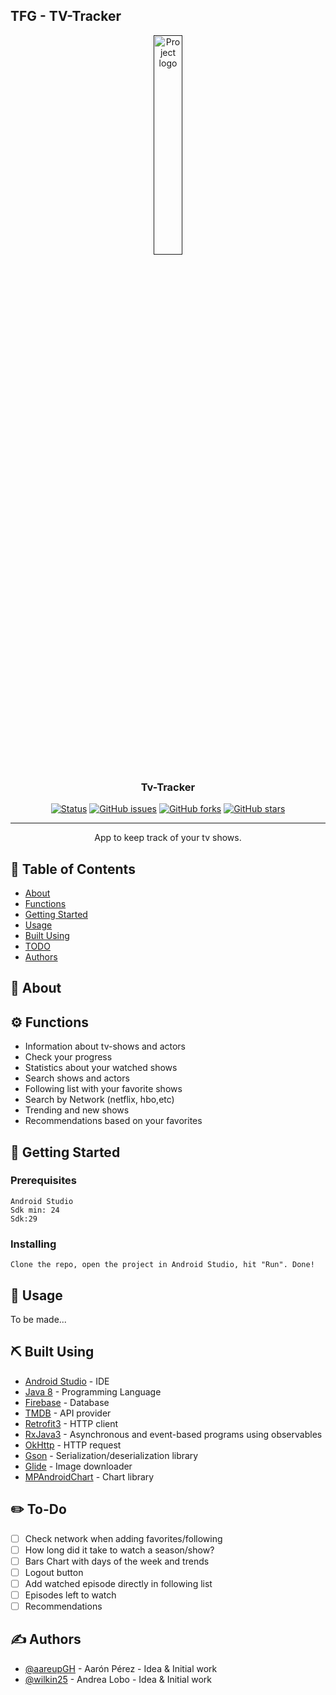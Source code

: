 ## TFG - TV-Tracker

<p align="center">
  <a href="" rel="noopener">
 <img width=30% src="https://i.imgur.com/x4dlw0B.png" alt="Project logo"></a>
</p>

<h3 align="center">Tv-Tracker</h3>

<div align="center">
  
  [![Status](https://img.shields.io/badge/status-active-success.svg)]()
  [![GitHub issues](https://img.shields.io/github/issues/The-Crimson-Pizza/TFG2020)](https://github.com/The-Crimson-Pizza/TFG2020/issues)
  [![GitHub forks](https://img.shields.io/github/forks/The-Crimson-Pizza/TFG2020)](https://github.com/The-Crimson-Pizza/TFG2020/network)
  [![GitHub stars](https://img.shields.io/github/stars/The-Crimson-Pizza/TFG2020)](https://github.com/The-Crimson-Pizza/TFG2020/stargazers)
  
</div>

---

<p align="center"> App to keep track of your tv shows.
    <br> 
</p>

## 📝 Table of Contents
- [About](#about)
- [Functions](#functions)
- [Getting Started](#getting_started)
- [Usage](#usage)
- [Built Using](#built_using)
- [TODO](#todo)
- [Authors](#authors)

## 🧐 About <a name = "about"></a>

## :gear: Functions  <a name = "functions"></a>
- Information about tv-shows and actors
- Check your progress
- Statistics about your watched shows
- Search shows and actors
- Following list with your favorite shows
- Search by Network (netflix, hbo,etc)
- Trending and new shows
- Recommendations based on your favorites

## 🏁 Getting Started <a name = "getting_started"></a>

### Prerequisites

```
Android Studio
Sdk min: 24
Sdk:29
```

### Installing

```
Clone the repo, open the project in Android Studio, hit "Run". Done!
```

## 🎈 Usage <a name="usage"></a>

To be made...

## ⛏️ Built Using <a name = "built_using"></a>
- [Android Studio](https://developer.android.com/) - IDE
- [Java 8](https://docs.oracle.com/javase/8/docs/api/) - Programming Language
- [Firebase](https://firebase.google.com/) - Database
- [TMDB](https://www.themoviedb.org/) - API provider
- [Retrofit3](https://square.github.io/retrofit/) - HTTP client 
- [RxJava3](https://github.com/ReactiveX/RxJava) - Asynchronous and event-based programs using observables
- [OkHttp](https://square.github.io/okhttp/) - HTTP request
- [Gson](https://github.com/google/gson) - Serialization/deserialization library
- [Glide](https://github.com/bumptech/glide) - Image downloader
- [MPAndroidChart](https://github.com/PhilJay/MPAndroidChart) - Chart library

## :pencil2: To-Do <a name = "todo"></a>

- [ ] Check network when adding favorites/following
- [ ] How long did it take to watch a season/show?
- [ ] Bars Chart with days of the week and trends
- [ ] Logout button
- [ ] Add watched episode directly in following list
- [ ] Episodes left to watch
- [ ] Recommendations

## ✍️ Authors <a name = "authors"></a>
- [@aareupGH](https://github.com/aareupGH) - Aarón Pérez - Idea & Initial work
- [@wilkin25](https://github.com/wilkin25) - Andrea Lobo - Idea & Initial work

